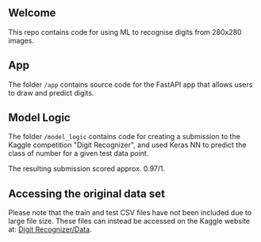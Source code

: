 ## Welcome

This repo contains code for using ML to recognise digits from 280x280 images.

## App

The folder `/app` contains source code for the FastAPI app that allows users to draw and predict digits.

## Model Logic

The folder `/model_logic` contains code for creating a submission to the Kaggle competition "Digit Recognizer", and used Keras NN to predict the class of number for a given test data point.

The resulting submission scored approx. 0.97/1.

## Accessing the original data set

Please note that the train and test CSV files have not been included due to large file size. These files can instead be accessed on the Kaggle website at: [Digit Recognizer/Data](https://www.kaggle.com/competitions/digit-recognizer/data).
